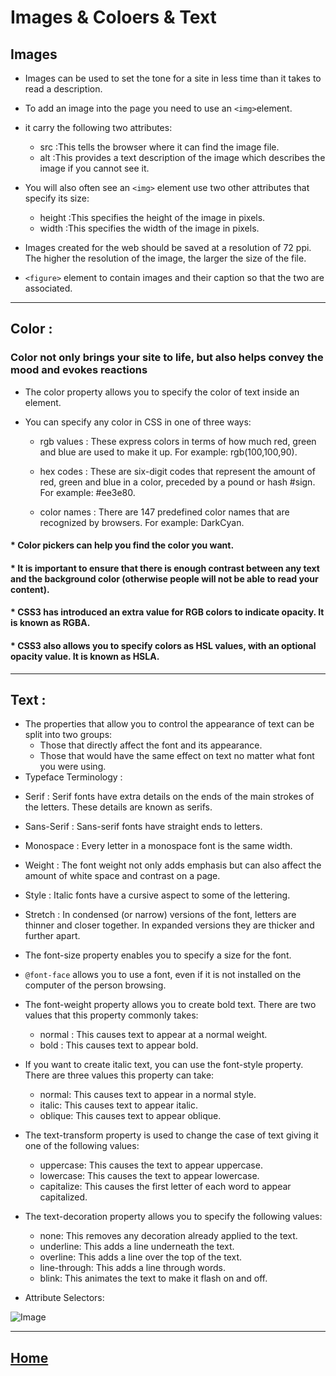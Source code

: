 # Images & Coloers & Text 

## Images 

* Images can be used to set the tone for a site in less time than it takes to read a description.

* To add an image into the page you need to use an `<img>`element.

* it carry the following two attributes:
  - src :This tells the browser where it can find the image file. 
  - alt :This provides a text description of the image which describes the image if you cannot see it.

* You will also often see an `<img>` element use two other attributes that specify its size:
  - height :This specifies the height of the image in pixels.
  - width :This specifies the width of the image in pixels.

* Images created for the web should be saved at a resolution of 72 ppi. The higher the resolution
of the image, the larger the size of the file.

* `<figure>` element to contain images and their caption so that the two are associated.

*****************************************************************

## Color :

### Color not only brings your site to life, but also helps convey the mood and evokes reactions

* The color property allows you to specify the color of text inside an element.

* You can specify any color in CSS in one of three ways:

  - rgb values : These express colors in terms of how much red, green and blue are used to make it up.
    For example: rgb(100,100,90).

  - hex codes : These are six-digit codes that represent the amount of red, green and blue in a color,
    preceded by a pound or hash #sign. For example: #ee3e80.

  - color names : There are 147 predefined color names that are recognized
    by browsers. For example: DarkCyan.

 #### * Color pickers can help you find the color you want.

 #### * It is important to ensure that there is enough contrast between any text and the background color (otherwise people will not be able to read your content).

 #### * CSS3 has introduced an extra value for RGB colors to indicate opacity. It is known as RGBA.

 #### * CSS3 also allows you to specify colors as HSL values, with an optional opacity value. It is known as HSLA.

*****************************************************************

## Text :

* The properties that allow you to control the appearance of text can be split into
two groups:
  - Those that directly affect the font and its appearance.
  - Those that would have the same effect on text no matter
    what font you were using.
* Typeface Terminology :

 - Serif : Serif fonts have extra details on the ends of the main strokes of
   the letters. These details are known as serifs.

 - Sans-Serif : Sans-serif fonts have straight ends to letters.

 - Monospace : Every letter in a monospace font is the same width.

 - Weight : The font weight not only adds emphasis but can also affect
   the amount of white space and contrast on a page.

 - Style : Italic fonts have a cursive aspect to some of the lettering. 

 - Stretch : In condensed (or narrow) versions of the font, letters are
   thinner and closer together. In expanded versions they are thicker and further apart.

* The font-size property enables you to specify a size for the font.

* `@font-face` allows you to use a font, even if it is not installed
  on the computer of the person browsing.

* The font-weight property allows you to create bold text.
  There are two values that this property commonly takes:
  - normal : This causes text to appear at a normal weight.
  - bold : This causes text to appear bold.

* If you want to create italic text, you can use the font-style
  property. There are three values this property can take:
  - normal: This causes text to appear in a normal style.
  - italic: This causes text to appear italic.
  - oblique: This causes text to appear oblique.

* The text-transform property is used to change the case of text giving it
  one of the following values:
  - uppercase: This causes the text to appear uppercase.
  - lowercase: This causes the text to appear lowercase.
  - capitalize: This causes the first letter of each word to appear capitalized.

* The text-decoration property allows you to specify the following values:
  - none: This removes any decoration already applied to the text.
  - underline: This adds a line underneath the text.
  - overline: This adds a line over the top of the text.
  - line-through: This adds a line through words.
  - blink: This animates the text to make it flash on and off.

* Attribute Selectors: 

![Image](https://image.slidesharecdn.com/mark-csssyntaxselector-140213211343-phpapp01/95/mark-css-syntax-selector-4-638.jpg?cb=1392326713)




*****************************************************************

## [ Home ](https://reem-alqurm.github.io/ReadingNotes/)
